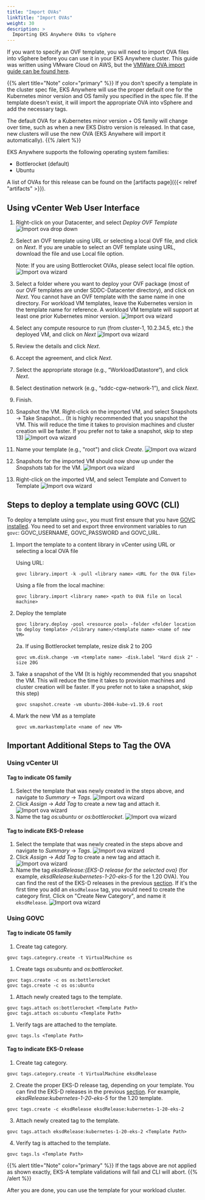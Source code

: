 ```yaml
---
title: "Import OVAs"
linkTitle: "Import OVAs"
weight: 30
description: >
  Importing EKS Anywhere OVAs to vSphere
---
```


If you want to specify an OVF template, you will need to import OVA files into vSphere before you can use it in your EKS Anywhere cluster.
This guide was written using VMware Cloud on AWS,
but the [VMWare OVA import guide can be found here](https://docs.vmware.com/en/VMware-vSphere/7.0/com.vmware.vsphere.vm_admin.doc/GUID-17BEDA21-43F6-41F4-8FB2-E01D275FE9B4.html).

{{% alert title="Note" color="primary" %}}
If you don't specify a template in the cluster spec file, EKS Anywhere will use the proper default one for the Kubernetes minor version and OS family you specified in the spec file.
If the template doesn't exist, it will import the appropriate OVA into vSphere and add the necessary tags.

The default OVA for a Kubernetes minor version + OS family will change over time, such as when a new EKS Distro version is released. In that case, new clusters will use the new OVA (EKS Anywhere will import it automatically).
{{% /alert %}}

EKS Anywhere supports the following operating system families:

* Bottlerocket (default)
* Ubuntu

A list of OVAs for this release can be found on the [artifacts page]({{< relref "artifacts" >}}).

## Using vCenter Web User Interface

1. Right-click on your Datacenter, and select *Deploy OVF Template*
   ![Import ova drop down](/images/ss1.jpg)
1. Select an OVF template using URL or selecting a local OVF file, and click on *Next*. If you are unable to select an
   OVF template using URL, download the file and use Local file option.
   
   Note: If you are using Bottlerocket OVAs, please select local file option.
   ![Import ova wizard](/images/ss2.jpg)
1. Select a folder where you want to deploy your OVF package (most of our OVF templates are under SDDC-Datacenter
   directory), and click on *Next*. You cannot have an OVF template with the same name in one directory. For workload
   VM templates, leave the Kubernetes version in the template name for reference. A workload VM template will
   support at least one prior Kubernetes minor version.
   ![Import ova wizard](/images/ss3.jpg)
1. Select any compute resource to run (from cluster-1, 10.2.34.5, etc.) the deployed VM, and click on *Next*
   ![Import ova wizard](/images/ss4.jpg)
1. Review the details and click *Next*.
1. Accept the agreement, and click *Next*.
1. Select the appropriate storage (e.g., “WorkloadDatastore“), and click *Next*.
1. Select destination network (e.g., “sddc-cgw-network-1”), and click *Next*.
1. Finish. 
1. Snapshot the VM. Right-click on the imported VM, and select Snapshots -> Take Snapshot... 
   (It is highly recommended that you snapshot the VM. This will reduce the time it takes to provision
   machines and cluster creation will be faster. If you prefer not to take a snapshot, skip to step 13)
![Import ova wizard](/images/ss6.jpg)
1. Name your template (e.g., "root") and click *Create*.
![Import ova wizard](/images/ss7.jpg)
1. Snapshots for the imported VM should now show up under the *Snapshots* tab for the VM.
![Import ova wizard](/images/ss8.jpg)
1. Right-click on the imported VM, and select Template and Convert to Template
![Import ova wizard](/images/ss9.jpg)

## Steps to deploy a template using GOVC (CLI)

To deploy a template using `govc`, you must first ensure that you have
[GOVC installed](https://github.com/vmware/govmomi/blob/master/govc/README.md). You need to set and export three
environment variables to run `govc`: GOVC_USERNAME, GOVC_PASSWORD and GOVC_URL.

1. Import the template to a content library in vCenter using URL or selecting a local OVA file

    Using URL:

    ```
    govc library.import -k -pull <library name> <URL for the OVA file>
    ```
    
    Using a file from the local machine:

    ```
    govc library.import <library name> <path to OVA file on local machine>
    ```

2. Deploy the template

    ```
    govc library.deploy -pool <resource pool> -folder <folder location to deploy template> /<library name>/<template name> <name of new VM>
    ```
   2a. If using Bottlerocket template, resize disk 2 to 20G
   ```
   govc vm.disk.change -vm <template name> -disk.label "Hard disk 2" -size 20G
   ```

3. Take a snapshot of the VM (It is highly recommended that you snapshot the VM. This will reduce the time it takes to provision machines
   and cluster creation will be faster. If you prefer not to take a snapshot, skip this step)

    ```
    govc snapshot.create -vm ubuntu-2004-kube-v1.19.6 root
    ```

4. Mark the new VM as a template

    ```
    govc vm.markastemplate <name of new VM>
    ```

## Important Additional Steps to Tag the OVA

### Using vCenter UI

#### Tag to indicate OS family

1. Select the template that was newly created in the steps above, and navigate to *Summary* -> *Tags*.
   ![Import ova wizard](/images/ss10.jpg)
1. Click *Assign* -> *Add Tag* to create a new tag and attach it.
   ![Import ova wizard](/images/ss11.jpg)
1. Name the tag *os:ubuntu* or *os:bottlerocket*.
   ![Import ova wizard](/images/ss12.jpg)

#### Tag to indicate EKS-D release
1. Select the template that was newly created in the steps above and navigate to *Summary* -> *Tags*.
   ![Import ova wizard](/images/ss10.jpg)
1. Click *Assign* -> *Add Tag* to create a new tag and attach it.
   ![Import ova wizard](/images/ss11.jpg)
1. Name the tag *eksdRelease:{EKS-D release for the selected ova}* (for example, *eksdRelease:kubernetes-1-20-eks-5* for the 1.20 OVA). You can find the rest of the EKS-D releases in the previous [section](#import-an-ovaovf-template-to-vsphere). If it's the first time you add an `eksdRelease` tag, you would need to create the category first. Click on "Create New Category", and name it `eksdRelease`.
   ![Import ova wizard](/images/ss13.png)

### Using GOVC

#### Tag to indicate OS family

1. Create tag category.

```
govc tags.category.create -t VirtualMachine os
```
1. Create tags *os:ubuntu* and *os:bottlerocket*.

```
govc tags.create -c os os:bottlerocket
govc tags.create -c os os:ubuntu
```
1. Attach newly created tags to the template.

```
govc tags.attach os:bottlerocket <Template Path>
govc tags.attach os:ubuntu <Template Path>
```
1. Verify tags are attached to the template.

```
govc tags.ls <Template Path> 
```

#### Tag to indicate EKS-D release
1. Create tag category.
```
govc tags.category.create -t VirtualMachine eksdRelease
```
2. Create the proper EKS-D release tag, depending on your template. You can find the EKS-D releases in the previous [section](#import-an-ovaovf-template-to-vsphere). For example, *eksdRelease:kubernetes-1-20-eks-5* for the 1.20 template.
```
govc tags.create -c eksdRelease eksdRelease:kubernetes-1-20-eks-2
```
3. Attach newly created tag to the template.
```
govc tags.attach eksdRelease:kubernetes-1-20-eks-2 <Template Path>
```
4. Verify tag is attached to the template.

```
govc tags.ls <Template Path> 
```
{{% alert title="Note" color="primary" %}}
If the tags above are not applied as shown exactly, EKS-A template validations will fail and CLI will abort.
{{% /alert %}}

After you are done, you can use the template for your workload cluster.
